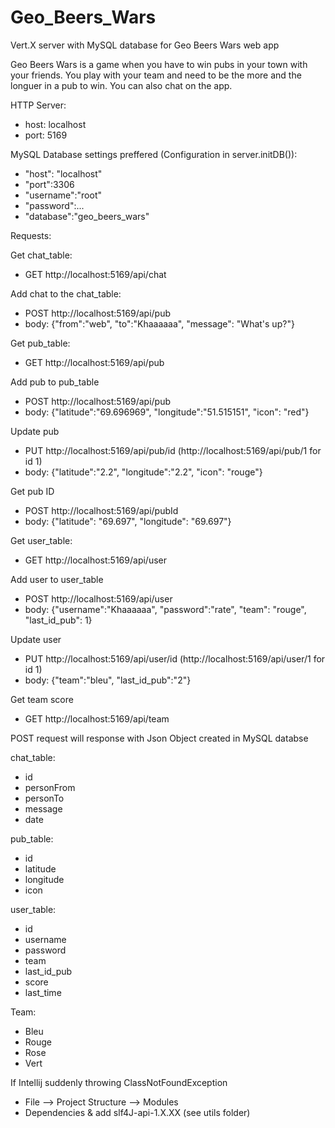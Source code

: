 # Geo_Beers_Wars
Vert.X server with MySQL database for Geo Beers Wars web app

Geo Beers Wars is a game when you have to win pubs in your town with your friends.
You play with your team and need to be the more and the longuer in a pub to win. You can also chat on the app.

HTTP Server:
* host: localhost
* port: 5169

MySQL Database settings preffered (Configuration in server.initDB()):
* "host": "localhost"
* "port":3306
* "username":"root"
* "password":...
* "database":"geo_beers_wars"


Requests:

Get chat_table:
* GET http://localhost:5169/api/chat

Add chat to the chat_table:
* POST http://localhost:5169/api/pub
* body: {"from":"web", "to":"Khaaaaaa", "message": "What's up?"}

Get pub_table:
* GET http://localhost:5169/api/pub

Add pub to pub_table
* POST http://localhost:5169/api/pub
* body: {"latitude":"69.696969", "longitude":"51.515151", "icon": "red"}

Update pub
* PUT http://localhost:5169/api/pub/id (http://localhost:5169/api/pub/1 for id 1)
* body: {"latitude":"2.2", "longitude":"2.2", "icon": "rouge"}

Get pub ID
* POST http://localhost:5169/api/pubId
* body: {"latitude": "69.697", "longitude": "69.697"}

Get user_table:
* GET http://localhost:5169/api/user

Add user to user_table
* POST http://localhost:5169/api/user
* body: {"username":"Khaaaaaa", "password":"rate", "team": "rouge", "last_id_pub": 1}

Update user
* PUT http://localhost:5169/api/user/id (http://localhost:5169/api/user/1 for id 1)
* body: {"team":"bleu", "last_id_pub":"2"}

Get team score
* GET http://localhost:5169/api/team

POST request will response with Json Object created in MySQL databse

chat_table:
* id
* personFrom
* personTo
* message
* date

pub_table:
* id
* latitude
* longitude
* icon

user_table:
* id
* username
* password
* team
* last_id_pub
* score
* last_time

Team:
* Bleu
* Rouge
* Rose
* Vert

If Intellij suddenly throwing ClassNotFoundException
* File --> Project Structure --> Modules
* Dependencies & add slf4J-api-1.X.XX (see utils folder)
